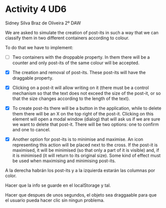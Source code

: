 # Activity 4 UD6
Sidney Silva Braz de Oliveira 2º DAW

We are asked to simulate the creation of post-its in such a way that we can classify
them in two different containers according to colour.

To do that we have to implement:

- [ ] Two containers with the droppable property. In them there will be a counter and only post-its of the same colour will be accepted.

- [x] The creation and removal of post-its. These post-its will have the draggable
property.

- [x] Clicking on a post-it will allow writing on it (there must be a control
mechanism so that the text does not exceed the size of the post-it, or so
that the size changes according to the length of the text).

- [x] To create post-its there will be a button in the application, while to delete
them there will be an X on the top right of the post-it. Clicking on this
element will open a modal window (dialog) that will ask us if we are sure
we want to delete that post-it. There will be two options: one to confirm
and one to cancel.

- [x] Another option for post-its is to minimise and maximise. An icon
representing this action will be placed next to the cross. If the post-it is
maximised, it will be minimised (so that only a part of it is visible) and, if it
is minimised (it will return to its original size). Some kind of effect must be
used when maximising and minimising post-its.

A la derecha habrán los post-its y a la izquierda estarán las columnas por color.

Hacer que la info se guarde en el localStorage y tal.

Hacer que despues de unos segundos, el objeto
sea draggaable para que el usuario pueda hacer
clic sin ningun problema.